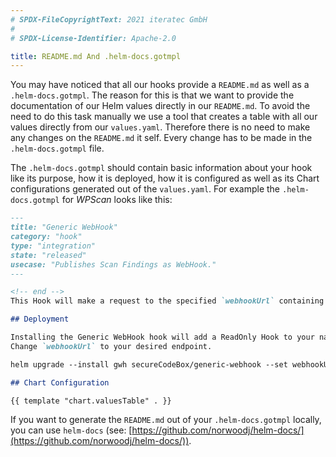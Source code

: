 ```yaml
---
# SPDX-FileCopyrightText: 2021 iteratec GmbH
#
# SPDX-License-Identifier: Apache-2.0

title: README.md And .helm-docs.gotmpl
---
```


You may have noticed that all our hooks provide a `README.md` as well as a `.helm-docs.gotmpl`.
The reason for this is that we want to provide the documentation of our Helm values directly in our `README.md`.
To avoid the need to do this task manually we use a tool that creates a table with all our values directly from our `values.yaml`.
Therefore there is no need to make any changes on the `README.md` it self.
Every change has to be made in the `.helm-docs.gotmpl` file.

The `.helm-docs.gotmpl` should contain basic information about your hook like its purpose, how it is deployed, how it is configured as well as its Chart configurations generated out of the `values.yaml`.
For example the `.helm-docs.gotmpl` for *WPScan* looks like this:

```markdown
---
title: "Generic WebHook"
category: "hook"
type: "integration"
state: "released"
usecase: "Publishes Scan Findings as WebHook."
---

<!-- end -->
This Hook will make a request to the specified `webhookUrl` containing the findings in its request body.

## Deployment

Installing the Generic WebHook hook will add a ReadOnly Hook to your namespace.
Change `webhookUrl` to your desired endpoint.

helm upgrade --install gwh secureCodeBox/generic-webhook --set webhookUrl="http://example.com/my/webhook/target"

## Chart Configuration

{{ template "chart.valuesTable" . }}
```

If you want to generate the `README.md` out of your `.helm-docs.gotmpl` locally, you can use `helm-docs` (see: [https://github.com/norwoodj/helm-docs/](https://github.com/norwoodj/helm-docs/)).
